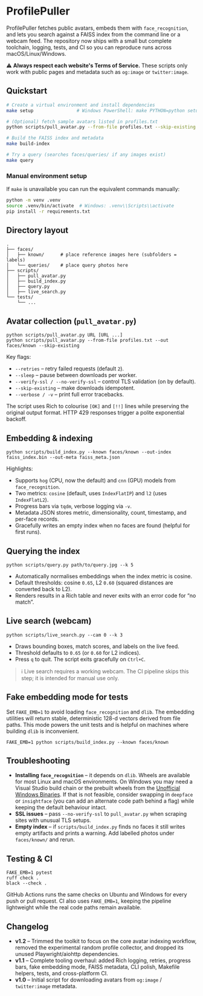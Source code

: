 # ProfilePuller

ProfilePuller fetches public avatars, embeds them with `face_recognition`, and lets you search
against a FAISS index from the command line or a webcam feed. The repository now ships with a
small but complete toolchain, logging, tests, and CI so you can reproduce runs across
macOS/Linux/Windows.

⚠️ **Always respect each website's Terms of Service.** These scripts only work with public pages
and metadata such as `og:image` or `twitter:image`.

## Quickstart

```bash
# Create a virtual environment and install dependencies
make setup                # Windows PowerShell: make PYTHON=python setup

# (Optional) fetch sample avatars listed in profiles.txt
python scripts/pull_avatar.py --from-file profiles.txt --skip-existing

# Build the FAISS index and metadata
make build-index

# Try a query (searches faces/queries/ if any images exist)
make query
```

### Manual environment setup

If `make` is unavailable you can run the equivalent commands manually:

```bash
python -m venv .venv
source .venv/bin/activate  # Windows: .venv\\Scripts\\activate
pip install -r requirements.txt
```

## Directory layout

```
.
├── faces/
│   ├── known/      # place reference images here (subfolders = labels)
│   └── queries/    # place query photos here
├── scripts/
│   ├── pull_avatar.py
│   ├── build_index.py
│   ├── query.py
│   ├── live_search.py
└── tests/
    └── ...
```

## Avatar collection (`pull_avatar.py`)

```
python scripts/pull_avatar.py URL [URL ...]
python scripts/pull_avatar.py --from-file profiles.txt --out faces/known --skip-existing
```

Key flags:

- `--retries` – retry failed requests (default `2`).
- `--sleep` – pause between downloads per worker.
- `--verify-ssl / --no-verify-ssl` – control TLS validation (on by default).
- `--skip-existing` – make downloads idempotent.
- `--verbose / -v` – print full error tracebacks.

The script uses Rich to colourise `[OK]` and `[!!]` lines while preserving the original output
format. HTTP 429 responses trigger a polite exponential backoff.

## Embedding & indexing

```
python scripts/build_index.py --known faces/known --out-index faiss_index.bin --out-meta faiss_meta.json
```

Highlights:

- Supports `hog` (CPU, now the default) and `cnn` (GPU) models from `face_recognition`.
- Two metrics: `cosine` (default, uses `IndexFlatIP`) and `l2` (uses `IndexFlatL2`).
- Progress bars via `tqdm`, verbose logging via `-v`.
- Metadata JSON stores metric, dimensionality, count, timestamp, and per-face records.
- Gracefully writes an empty index when no faces are found (helpful for first runs).

## Querying the index

```
python scripts/query.py path/to/query.jpg --k 5
```

- Automatically normalises embeddings when the index metric is cosine.
- Default thresholds: cosine `0.65`, L2 `0.60` (squared distances are converted back to L2).
- Renders results in a Rich table and never exits with an error code for “no match”.

## Live search (webcam)

```
python scripts/live_search.py --cam 0 --k 3
```

- Draws bounding boxes, match scores, and labels on the live feed.
- Threshold defaults to `0.65` (or `0.60` for L2 indices).
- Press `q` to quit. The script exits gracefully on `Ctrl+C`.

> ℹ️ Live search requires a working webcam. The CI pipeline skips this step; it is intended for
> manual use only.

## Fake embedding mode for tests

Set `FAKE_EMB=1` to avoid loading `face_recognition` and `dlib`. The embedding utilities will return
stable, deterministic 128-d vectors derived from file paths. This mode powers the unit tests and is
helpful on machines where building `dlib` is inconvenient.

```
FAKE_EMB=1 python scripts/build_index.py --known faces/known
```

## Troubleshooting

- **Installing `face_recognition`** – it depends on `dlib`. Wheels are available for most Linux and
  macOS environments. On Windows you may need a Visual Studio build chain or the prebuilt wheels
  from the [Unofficial Windows Binaries](https://www.lfd.uci.edu/~gohlke/pythonlibs/#dlib). If that
  is not feasible, consider swapping in `deepface` or `insightface` (you can add an alternate code
  path behind a flag) while keeping the default behaviour intact.
- **SSL issues** – pass `--no-verify-ssl` to `pull_avatar.py` when scraping sites with unusual TLS
  setups.
- **Empty index** – if `scripts/build_index.py` finds no faces it still writes empty artifacts and
  prints a warning. Add labelled photos under `faces/known/` and rerun.

## Testing & CI

```
FAKE_EMB=1 pytest
ruff check .
black --check .
```

GitHub Actions runs the same checks on Ubuntu and Windows for every push or pull request. CI also
uses `FAKE_EMB=1`, keeping the pipeline lightweight while the real code paths remain available.

## Changelog

- **v1.2** – Trimmed the toolkit to focus on the core avatar indexing workflow, removed the
  experimental random profile collector, and dropped its unused Playwright/aiohttp dependencies.
- **v1.1** – Complete tooling overhaul: added Rich logging, retries, progress bars, fake embedding
  mode, FAISS metadata, CLI polish, Makefile helpers, tests, and cross-platform CI.
- **v1.0** – Initial script for downloading avatars from `og:image` / `twitter:image` metadata.
